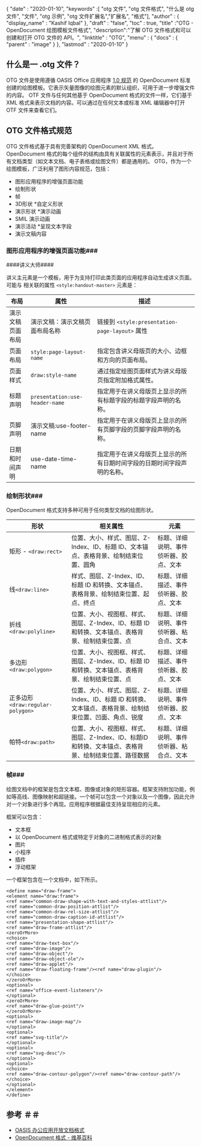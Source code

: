 {
  "date" : "2020-01-10",
  "keywords" :[ "otg 文件", "otg 文件格式", "什么是 otg 文件", "文件", "otg 示例", "otg 文件扩展名","扩展名", "格式"],
  "author" : {
    "display_name" : "Kashif Iqbal"
},
  "draft" : "false",
  "toc" : true,
  "title" :"OTG - OpenDocument 绘图模板文件格式",
  "description":"了解 OTG 文件格式和可以创建和打开 OTG 文件的 API。",
  "linktitle" : "OTG",
  "menu" : {
    "docs" : {
      "parent" : "image"
}
},
  "lastmod" : "2020-01-10"
}

## 什么是一 .otg 文件？

OTG 文件是使用遵循 OASIS Office 应用程序 [1.0 规范](https://www.oasis-open.org/committees/download.php/12572/OpenDocument-v1.0-os.pdf) 的 OpenDocument 标准创建的绘图模板。它表示矢量图像的绘图元素的默认组织，可用于进一步增强文件的内容。 OTF 文件与任何其他基于 OpenDocument 格式的文件一样，它们基于 XML 格式来表示文档的内容。可以通过在任何文本或标准 XML 编辑器中打开 OTF 文件来查看它们。

## OTG 文件格式规范 ##

OTG 文件格式基于具有完善架构的 OpenDocument XML 格式。 OpenDocument 格式的每个组件的结构由具有关联属性的元素表示，并且对于所有文档类型（如文本文档、电子表格或绘图文件）都是通用的。 OTG，作为一个绘图模板，广泛利用了图形内容规范，包括：

* 图形应用程序的增强页面功能
* 绘制形状
* 帧
* 3D形状
*自定义形状
* 演示形状
*演示动画
* SMIL 演示动画
* 演示活动
*呈现文本字段
* 演示文稿内容

### 图形应用程序的增强页面功能###
####讲义大师####

讲义主元素是一个模板，用于为支持打印此类页面的应用程序自动生成讲义页面。
可能与 相关联的属性 `<style:handout-master>` 元素是：

|布局|属性|描述
---|---|---|
|演示文稿页面布局|演示文稿：演示文稿页面布局名称|链接到 `<style:presentation-page-layout>`  属性
|页面布局|`style:page-layout-name` |指定包含讲义母版页的大小、边框和方向的页面布局。
|页面样式|`draw:style-name`|通过指定绘图页面样式为讲义母版页指定附加格式属性。|
|标题声明| `presentation:use-header-name`|指定用于在讲义母版页上显示的所有标题字段的标题字段声明的名称。
|页脚声明|演示文稿:use-footer-name|指定用于在讲义母版页上显示的所有页脚字段的页脚字段声明的名称。
|日期和时间声明|use-date-time-name|指定用于在讲义母版页上显示的所有日期时间字段的日期时间字段声明的名称。

### 绘制形状###
OpenDocument 格式支持多种可用于任何类型文档的绘图形状。

|形状|相关属性|元素
---|---|---|
矩形 - `<draw:rect>` |位置、大小、样式、图层、Z-Index、ID、标题 ID、文本锚点、表格背景、绘制结束位置、圆角|标题、详细说明、事件侦听器、胶点、文本
线`<draw:line>` |样式、图层、Z-Index、ID、标题 ID 和转换、文本锚点、表格背景、绘制结束位置、起点、终点|标题、详细描述、事件侦听器、胶点、文本
折线`<draw:polyline>` |位置、大小、视图框、样式、图层、Z-Index、ID、标题 ID 和转换、文本锚点、表格背景、绘制结束位置、点|标题、详细说明、事件侦听器、粘合点、文本
多边形`<draw:polygon> `|位置、大小、视图框、样式、图层、Z-Index、ID、标题 ID 和转换、文本锚点、表格背景、绘制结束位置、点|标题、详细描述、事件侦听器、胶点、文本
|正多边形 `<draw:regular-polygon> `|位置、大小、样式、图层、Z-Index、ID、标题 ID 和转换、文本锚点、表格背景、绘制结束位置、凹面、角点、锐度|标题、详细说明、事件侦听器、胶点、文本
|帕特`<draw:path> `|位置、大小、视图框、样式、图层、Z-Index、ID、标题ID和转换、文本锚点、表格背景、绘制结束位置、路径数据|标题、详细说明、事件侦听器、粘合点、文本

### 帧###
绘图文档中的框架是包含文本框、图像或对象的矩形容器。框架支持附加功能，例如等高线、图像映射和超链接。一个帧可以包含一个对象以及一个图像，因此允许对一个对象进行多个再现。应用程序根据最佳支持呈现相应的元素。

框架可以包含：
* 文本框
* 以 OpenDocument 格式或特定于对象的二进制格式表示的对象
* 图片
* 小程序
* 插件
* 浮动框架

一个框架包含在一个文档中，如下所示。

```
<define name="draw-frame">
<element name="draw:frame">
<ref name="common-draw-shape-with-text-and-styles-attlist"/>
<ref name="common-draw-position-attlist"/>
<ref name="common-draw-rel-size-attlist"/>
<ref name="common-draw-caption-id-attlist"/>
<ref name="presentation-shape-attlist"/>
<ref name="draw-frame-attlist"/>
<zeroOrMore>
<choice>
<ref name="draw-text-box"/>
<ref name="draw-image"/>
<ref name="draw-object"/>
<ref name="draw-object-ole"/>
<ref name="draw-applet"/>
<ref name="draw-floating-frame"/><ref name="draw-plugin"/>
</choice>
</zeroOrMore>
<optional>
<ref name="office-event-listeners"/>
</optional>
<zeroOrMore>
<ref name="draw-glue-point"/>
</zeroOrMore>
<optional>
<ref name="draw-image-map"/>
</optional>
<optional>
<ref name="svg-title"/>
</optional>
<optional>
<ref name="svg-desc"/>
</optional>
<optional>
<choice>
<ref name="draw-contour-polygon"/><ref name="draw-contour-path"/>
</choice>
</optional>
</element>
</define>
```

## 参考 ＃＃
* [OASIS 办公应用开放文档格式](https://www.oasis-open.org/committees/tc_home.php?wg_abbrev=office)
* [OpenDocument 格式 - 维基百科](https://en.wikipedia.org/wiki/OpenDocument)

